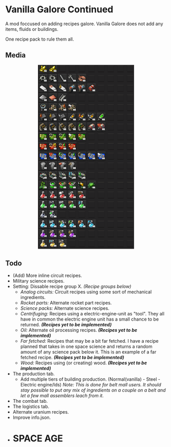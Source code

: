 # Vanilla Galore Continued

A mod foccused on adding recipes galore. Vanilla Galore does not add any items, fluids or buildings.

One recipe pack to rule them all.

## Media

<p align="center">
  <img src=".img\intermediates_v1.png" alt="Main Banner" width="300">
</p>

## Todo

-   (Add) More inline circuit recipes.
-   Military science recipes.
-   Setting: Dissable recipe group X. _(Recipe groups below)_
    -   _Analog circuits:_ Circuit recipes using some sort of mechanical ingredients.
    -   _Rocket parts:_ Alternate rocket part recipes.
    -   _Science packs:_ Alternate science recipes.
    -   _Centrifuging:_ Recipes using a electric-engine-unit as "tool". They all have in common the electric engine unit has a small chance to be returned. **_(Recipes yet to be implemented)_**
    -   _Oil:_ Alternate oil processing recipes. **_(Recipes yet to be implemented)_**
    -   _Far fetched:_ Recipes that may be a bit far fetched. I have a recipe planned that takes in one space science and returns a random amount of any science pack below it. This is an example of a far fetched recipe. **_(Recipes yet to be implemented)_**
    -   _Wood:_ Recipes using (or creating) wood. **_(Recipes yet to be implemented)_**
-   The production tab.
    -   Add multiple tiers of building production. (Normal(vanilla) - Steel - Electric engine/lds) _Note: This is done for belt mall users. It should stay possible to put any mix of ingredients on a couple on a belt and let a few mall assemblers leach from it._
-   The combat tab.
-   The logistics tab.
-   Alternate uranium recipes.
-   Improve info.json.
-   # SPACE AGE
